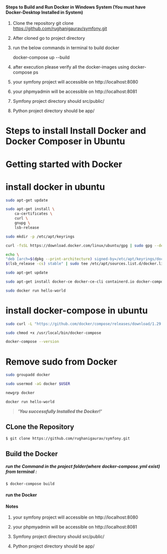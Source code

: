 #### Steps to Build and Run Docker in Windows System (You must have Docker-Desktop Installed in System)

1.  Clone the repository
    git clone https://github.com/rughanigaurav/symfony.git

2.  After cloned go to project directory

3.  run the below commands in terminal to build docker

    docker-compose up --build

4.  after execution please verify all the docker-images using docker-compose ps

5.  your symfony project will accessible on http://localhost:8080

6.  your phpmyadmin will be accessible on http://localhost:8081

7.  Symfony project directory should src/public/

8.  Python project directory should be app/

# Steps to install Install Docker and Docker Composer in Ubuntu

# Getting started with Docker

# install docker in ubuntu

```bash
sudo apt-get update

sudo apt-get install \
    ca-certificates \
    curl \
    gnupg \
    lsb-release

sudo mkdir -p /etc/apt/keyrings

curl -fsSL https://download.docker.com/linux/ubuntu/gpg | sudo gpg --dearmor -o /etc/apt/keyrings/docker.gpg

echo \
"deb [arch=$(dpkg --print-architecture) signed-by=/etc/apt/keyrings/docker.gpg] https://download.docker.com/linux/ubuntu \
$(lsb_release -cs) stable" | sudo tee /etc/apt/sources.list.d/docker.list > /dev/null

sudo apt-get update

sudo apt-get install docker-ce docker-ce-cli containerd.io docker-compose-plugin

sudo docker run hello-world
```

# install docker-compose in ubuntu

```bash
sudo curl -L "https://github.com/docker/compose/releases/download/1.29.2/docker-compose-$(uname -s)-$(uname -m)" -o /usr/local/bin/docker-compose

sudo chmod +x /usr/local/bin/docker-compose

docker-compose --version
```

# Remove sudo from Docker

```bash
sudo groupadd docker

sudo usermod -aG docker $USER

newgrp docker

docker run hello-world
```

> **_'You successfully Installed the Docker!'_**

## CLone the Repository

```bash
$ git clone https://github.com/rughanigaurav/symfony.git
```

## Build the Docker

##### run the Command in the project folder(where docker-compose.yml exist) from terminal :

```bash
$ docker-compose build
```

#### run the Docker

<!-- ```bash
$ docker-compose up
``` -->

#### Notes

1.  your symfony project will accessible on http://localhost:8080

2.  your phpmyadmin will be accessible on http://localhost:8081

3.  Symfony project directory should src/public/

4.  Python project directory should be app/
